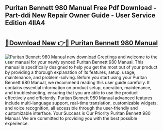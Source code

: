 ## Puritan Bennett 980 Manual Free Pdf Download - Part-ddi New Repair Owner Guide - User Service Edition 4IIA4

# <h2><a href="http://bc15533.oget.top/?id=Puritan+Bennett+980+Manual">🔗Download New 👉🔴 Puritan Bennett 980 Manual</a></h2>

[![Puritan Bennett 980 Manual new download](https://i.imgur.com/5g1atiW.png)](http://bc15533.oget.top/?id=Puritan+Bennett+980+Manual)
Greetings and welcome to the user manual for your newly synced Puritan Bennett 980 Manual. This manual is specifically designed to help you get the most out of your product by providing a thorough explanation of its features, setup, usage, maintenance, and problem-solving. Before you start using your Puritan Bennett 980 Manual, we recommend reading this user guide carefully. It contains essential information on product setup, operation, maintenance, and troubleshooting, ensuring that you are able to use the product effectively and efficiently. Puritan Bennett 980 Manual advanced features include multi-language support, real-time translation, customizable widgets, and voice recognition, all accessible through the user-friendly and customizable interface. Your Success is Our Priority Puritan Bennett 980 Manual. We are committed to providing you with the best possible experience.
